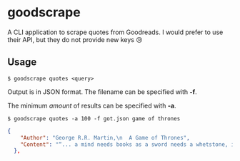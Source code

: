 # goodscrape
A CLI application to scrape quotes from Goodreads.
I would prefer to use their API, but they do not provide new keys 😢

## Usage
`$ goodscrape quotes <query>`

Output is in JSON format.  The filename can be specified with **-f**.

The minimum *amount* of results can be specified with **-a**.

`$ goodscrape quotes -a 100 -f got.json game of thrones`
```json
{
    "Author": "George R.R. Martin,\n  A Game of Thrones",
    "Content": "“... a mind needs books as a sword needs a whetstone, if it is to keep its edge.”"
  },
```
